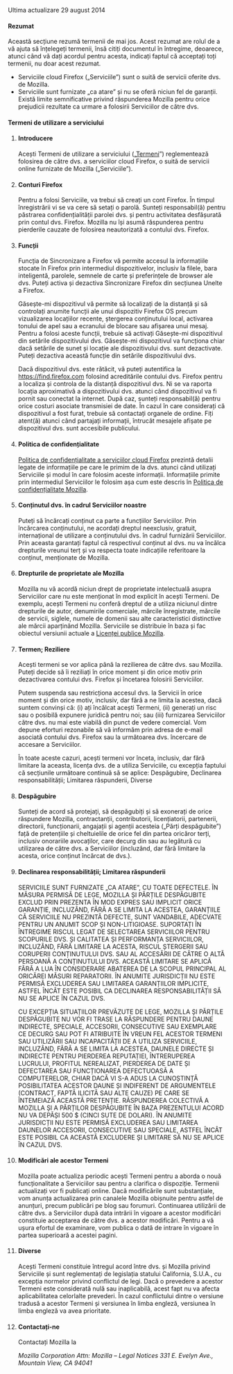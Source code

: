 Ultima actualizare 29 august 2014

#### Rezumat

Această secțiune rezumă termenii de mai jos. Acest rezumat are rolul de a vă ajuta să înțelegeți termenii, însă citiți documentul în întregime, deoarece, atunci când vă dați acordul pentru acesta, indicați faptul că acceptați toți termenii, nu doar acest rezumat.

- Serviciile cloud Firefox („Serviciile”) sunt o suită de servicii oferite dvs. de Mozilla.
- Serviciile sunt furnizate „ca atare” și nu se oferă niciun fel de garanții. Există limite semnificative privind răspunderea Mozilla pentru orice prejudicii rezultate ca urmare a folosirii Serviciilor de către dvs.

#### Termeni de utilizare a serviciului

1. #### Introducere

    Acești Termeni de utilizare a serviciului („<u>Termeni</u>”) reglementează folosirea de către dvs. a serviciilor cloud Firefox, o suită de servicii online furnizate de Mozilla („Serviciile”).

2. #### Conturi Firefox

    Pentru a folosi Serviciile, va trebui să creați un cont Firefox. În timpul înregistrării vi se va cere să setați o parolă. Sunteți responsabil(ă) pentru păstrarea confidențialității parolei dvs. și pentru activitatea desfășurată prin contul dvs. Firefox. Mozilla nu își asumă răspunderea pentru pierderile cauzate de folosirea neautorizată a contului dvs. Firefox.

3. #### Funcții

    Funcția de Sincronizare a Firefox vă permite accesul la informațiile stocate în Firefox prin intermediul dispozitivelor, inclusiv la filele, bara inteligentă, parolele, semnele de carte și preferințele de browser ale dvs. Puteți activa și dezactiva Sincronizare Firefox din secțiunea Unelte a Firefox.
    
    Găsește-mi dispozitivul vă permite să localizați de la distanță și să controlați anumite funcții ale unui dispozitiv Firefox OS precum vizualizarea locațiilor recente, ștergerea conținutului local, activarea tonului de apel sau a ecranului de blocare sau afișarea unui mesaj. Pentru a folosi aceste funcții, trebuie să activați Găsește-mi dispozitivul din setările dispozitivului dvs. Găsește-mi dispozitivul va funcționa chiar dacă setările de sunet și locație ale dispozitivului dvs. sunt dezactivate. Puteți dezactiva această funcție din setările dispozitivului dvs.
    
    Dacă dispozitivul dvs. este rătăcit, vă puteți autentifica la https://find.firefox.com folosind acreditările contului dvs. Firefox pentru a localiza și controla de la distanță dispozitivul dvs. Ni se va raporta locația aproximativă a dispozitivului dvs. atunci când dispozitivul va fi pornit sau conectat la internet.  După caz, sunteți responsabil(ă) pentru orice costuri asociate transmisiei de date. În cazul în care considerați că dispozitivul a fost furat, trebuie să contactați organele de ordine. Fiți atent(ă) atunci când partajați informații, întrucât mesajele afișate pe dispozitivul dvs. sunt accesibile publicului.

4. #### Politica de confidențialitate

    [Politica de confidențialitate a serviciilor cloud Firefox](https://www.mozilla.org/privacy/firefox-cloud/) prezintă detalii legate de informațiile pe care le primim de la dvs. atunci când utilizați Serviciile și modul în care folosim aceste informații. Informațiile primite prin intermediul Serviciilor le folosim așa cum este descris în [Politica de confidențialitate Mozilla](https://www.mozilla.org/privacy/).

5. #### Conținutul dvs. în cadrul Serviciilor noastre

    Puteți să încărcați conținut ca parte a funcțiilor Serviciilor. Prin încărcarea conținutului, ne acordați dreptul neexclusiv, gratuit, internațional de utilizare a conținutului dvs. în cadrul furnizării Serviciilor. Prin aceasta garantați faptul că respectivul conținut al dvs. nu va încălca drepturile vreunui terț și va respecta toate indicațiile referitoare la conținut, menționate de Mozilla.

6. #### Drepturile de proprietate ale Mozilla

    Mozilla nu vă acordă niciun drept de proprietate intelectuală asupra Serviciilor care nu este menționat în mod explicit în acești Termeni. De exemplu, acești Termeni nu conferă dreptul de a utiliza niciunul dintre drepturile de autor, denumirile comerciale, mărcile înregistrate, mărcile de servicii, siglele, numele de domenii sau alte caracteristici distinctive ale mărcii aparținând Mozilla. Serviciile se distribuie în baza și fac obiectul versiunii actuale a [Licenței publice Mozilla](https://www.mozilla.org/MPL/).

7. #### Termen; Reziliere

    Acești termeni se vor aplica până la rezilierea de către dvs. sau Mozilla. Puteți decide să îi reziliați în orice moment și din orice motiv prin dezactivarea contului dvs. Firefox și încetarea folosirii Serviciilor.

    Putem suspenda sau restricționa accesul dvs. la Servicii în orice moment și din orice motiv, inclusiv, dar fără a ne limita la acestea, dacă suntem convinși că: (i) ați încălcat acești Termeni, (ii) generați un risc sau o posibilă expunere juridică pentru noi; sau (iii) furnizarea Serviciilor către dvs. nu mai este viabilă din punct de vedere comercial. Vom depune eforturi rezonabile să vă informăm prin adresa de e-mail asociată contului dvs. Firefox sau la următoarea dvs. încercare de accesare a Serviciilor.

    În toate aceste cazuri, acești termeni vor înceta, inclusiv, dar fără limitare la aceasta, licența dvs. de a utiliza Serviciile, cu excepția faptului că secțiunile următoare continuă să se aplice: Despăgubire, Declinarea responsabilității; Limitarea răspunderii, Diverse

8. #### Despăgubire

    Sunteți de acord să protejați, să despăgubiți și să exonerați de orice răspundere Mozilla, contractanții, contributorii, licențiatorii, partenerii, directorii, funcționarii, angajații și agenții acesteia („Părți despăgubite”) față de pretențiile și cheltuielile de orice fel din partea oricăror terți, inclusiv onorariile avocaților, care decurg din sau au legătură cu utilizarea de către dvs. a Serviciilor (incluzând, dar fără limitare la acesta, orice conținut încărcat de dvs.).

9. #### Declinarea responsabilității; Limitarea răspunderii

    SERVICIILE SUNT FURNIZATE „CA ATARE”, CU TOATE DEFECTELE. ÎN MĂSURA PERMISĂ DE LEGE, MOZILLA ȘI PĂRȚILE DESPĂGUBITE EXCLUD PRIN PREZENTA ÎN MOD EXPRES SAU IMPLICIT ORICE GARANȚIE, INCLUZÂND, FĂRĂ A SE LIMITA LA ACESTEA, GARANȚIILE CĂ SERVICIILE NU PREZINTĂ DEFECTE, SUNT VANDABILE, ADECVATE PENTRU UN ANUMIT SCOP ȘI NON-LITIGIOASE. SUPORTAȚI ÎN ÎNTREGIME RISCUL LEGAT DE SELECTAREA SERVICIILOR PENTRU SCOPURILE DVS. ȘI CALITATEA ȘI PERFORMANȚA SERVICIILOR, INCLUZÂND, FĂRĂ LIMITARE LA ACESTA, RISCUL ȘTERGERII SAU CORUPERII CONȚINUTULUI DVS. SAU AL ACCESĂRII DE CĂTRE O ALTĂ PERSOANĂ A CONȚINUTULUI DVS. ACEASTĂ LIMITARE SE APLICĂ FĂRĂ A LUA ÎN CONSIDERARE ABATEREA DE LA SCOPUL PRINCIPAL AL ORICĂREI MĂSURI REPARATORII. ÎN ANUMITE JURISDICȚII NU ESTE PERMISĂ EXCLUDEREA SAU LIMITAREA GARANȚIILOR IMPLICITE, ASTFEL ÎNCÂT ESTE POSIBIL CA DECLINAREA RESPONSABILITĂȚII SĂ NU SE APLICE ÎN CAZUL DVS.

    CU EXCEPȚIA SITUAȚIILOR PREVĂZUTE DE LEGE, MOZILLA ȘI PĂRȚILE DESPĂGUBITE NU VOR FI TRASE LA RĂSPUNDERE PENTRU DAUNE INDIRECTE, SPECIALE, ACCESORII, CONSECUTIVE SAU EXEMPLARE CE DECURG SAU POT FI ATRIBUITE ÎN VREUN FEL ACESTOR TERMENI SAU UTILIZĂRII SAU INCAPACITĂȚII DE A UTILIZA SERVICIILE, INCLUZÂND, FĂRĂ A SE LIMITA LA ACESTEA, DAUNELE DIRECTE ȘI INDIRECTE PENTRU PIERDEREA REPUTAȚIEI, ÎNTRERUPEREA LUCRULUI, PROFITUL NEREALIZAT, PIERDEREA DE DATE ȘI DEFECTAREA SAU FUNCȚIONAREA DEFECTUOASĂ A COMPUTERELOR, CHIAR DACĂ VI S-A ADUS LA CUNOȘTINȚĂ POSIBILITATEA ACESTOR DAUNE ȘI INDIFERENT DE ARGUMENTELE (CONTRACT, FAPTĂ ILICITĂ SAU ALTE CAUZE) PE CARE SE ÎNTEMEIAZĂ ACEASTĂ PRETENȚIE. RĂSPUNDEREA COLECTIVĂ A MOZILLA ȘI A PĂRȚILOR DESPĂGUBITE ÎN BAZA PREZENTULUI ACORD NU VA DEPĂȘI 500 $ (CINCI SUTE DE DOLARI). ÎN ANUMITE JURISDICȚII NU ESTE PERMISĂ EXCLUDEREA SAU LIMITAREA DAUNELOR ACCESORII, CONSECUTIVE SAU SPECIALE, ASTFEL ÎNCÂT ESTE POSIBIL CA ACEASTĂ EXCLUDERE ȘI LIMITARE SĂ NU SE APLICE ÎN CAZUL DVS.

10. #### Modificări ale acestor Termeni

    Mozilla poate actualiza periodic acești Termeni pentru a aborda o nouă funcționalitate a Serviciilor sau pentru a clarifica o dispoziție. Termenii actualizați vor fi publicați online. Dacă modificările sunt substanțiale, vom anunța actualizarea prin canalele Mozilla obișnuite pentru astfel de anunțuri, precum publicări pe blog sau forumuri. Continuarea utilizării de către dvs. a Serviciilor după data intrării în vigoare a acestor modificări constituie acceptarea de către dvs. a acestor modificări. Pentru a vă ușura efortul de examinare, vom publica o dată de intrare în vigoare în partea superioară a acestei pagini.

11. #### Diverse

    Acești Termeni constituie întregul acord între dvs. și Mozilla privind Serviciile și sunt reglementați de legislația statului California, S.U.A., cu excepția normelor privind conflictul de legi. Dacă o prevedere a acestor Termeni este considerată nulă sau inaplicabilă, acest fapt nu va afecta aplicabilitatea celorlalte prevederi. În cazul conflictului dintre o versiune tradusă a acestor Termeni și versiunea în limba engleză, versiunea în limba engleză va avea prioritate.

12. #### Contactați-ne

    Contactați Mozilla la

    <address>
      Mozilla Corporation 
      Attn: Mozilla – Legal Notices 
      331 E. Evelyn Ave., 
      Mountain View, CA 94041 
    </address>
